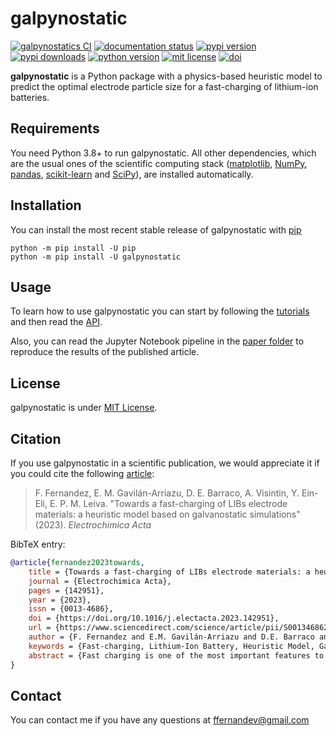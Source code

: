 # galpynostatic

[![galpynostatics CI](https://github.com/fernandezfran/galpynostatic/actions/workflows/CI.yml/badge.svg)](https://github.com/fernandezfran/galpynostatic/actions/workflows/CI.yml)
[![documentation status](https://readthedocs.org/projects/galpynostatic/badge/?version=latest)](https://galpynostatic.readthedocs.io/en/latest/?badge=latest)
[![pypi version](https://img.shields.io/pypi/v/galpynostatic)](https://pypi.org/project/galpynostatic/)
[![pypi downloads](https://img.shields.io/pypi/dw/galpynostatic?label=PyPI%20Downloads)](https://pypistats.org/packages/galpynostatic)
[![python version](https://img.shields.io/badge/python-3.8%2B-4584b6)](https://www.python.org/)
[![mit license](https://img.shields.io/badge/License-MIT-ffde57)](https://github.com/fernandezfran/galpynostatic/blob/main/LICENSE)
[![doi](https://img.shields.io/badge/doi-10.1016/j.electacta.2023.142951-36abe8)](https://doi.org/10.1016/j.electacta.2023.142951)

**galpynostatic** is a Python package with a physics-based heuristic model to 
predict the optimal electrode particle size for a fast-charging of lithium-ion
batteries.


## Requirements

You need Python 3.8+ to run galpynostatic. All other dependencies, which are the 
usual ones of the scientific computing stack
([matplotlib](https://matplotlib.org/), [NumPy](https://numpy.org/), 
[pandas](https://pandas.pydata.org/), [scikit-learn](https://scikit-learn.org/) 
and [SciPy](https://scipy.org/)), are installed automatically.


## Installation

You can install the most recent stable release of galpynostatic with 
[pip](https://pip.pypa.io/en/latest/)

```
python -m pip install -U pip
python -m pip install -U galpynostatic
```


## Usage

To learn how to use galpynostatic you can start by following the 
[tutorials](https://galpynostatic.readthedocs.io/en/latest/tutorials/index.html)
and then read the [API](https://galpynostatic.readthedocs.io/en/latest/api.html).

Also, you can read the Jupyter Notebook pipeline in the
[paper folder](https://github.com/fernandezfran/galpynostatic/tree/main/paper) 
to reproduce the results of the published article.


## License

galpynostatic is under 
[MIT License](https://github.com/fernandezfran/galpynostatic/blob/main/LICENSE).


## Citation

If you use galpynostatic in a scientific publication, we would appreciate it if 
you could cite the following [article](https://www.doi.org/):

> F. Fernandez, E. M. Gavilán-Arriazu, D. E. Barraco, A. Visintin, Y. Ein-Eli, 
> E. P. M. Leiva. "Towards a fast-charging of LIBs electrode materials: a 
> heuristic model based on galvanostatic simulations" (2023). _Electrochimica 
> Acta_

BibTeX entry:

```bibtex
@article{fernandez2023towards,
    title = {Towards a fast-charging of LIBs electrode materials: a heuristic model based on galvanostatic simulations},
    journal = {Electrochimica Acta},
    pages = {142951},
    year = {2023},
    issn = {0013-4686},
    doi = {https://doi.org/10.1016/j.electacta.2023.142951},
    url = {https://www.sciencedirect.com/science/article/pii/S001346862301126X},
    author = {F. Fernandez and E.M. Gavilán-Arriazu and D.E. Barraco and A. Visintin and Y. Ein-Eli and E.P.M. Leiva},
    keywords = {Fast-charging, Lithium-Ion Battery, Heuristic Model, Galvanostatic charge},
    abstract = {Fast charging is one of the most important features to be accomplished for the improvement of electric vehicles. In the search for optimal use of active materials for this aim, we present a recipe to find the conditions for fast charging, fifteen minutes for 80 % of the State-of-Charge, of lithium-ion battery's single particle electrodes, thus taking advantage of the maximum possible capacity. A guide based on a general model that considers diffusion and charge transfer limitations under constant current is proposed. This guide was constructed on the basis of our previous theoretical development. A Python free and user-friendly package is provided to handle all experimental data processing and estimations.}
}
```


## Contact

You can contact me if you have any questions at <ffernandev@gmail.com>
